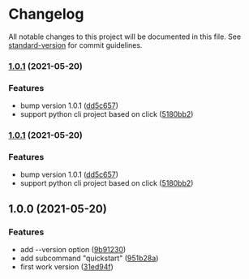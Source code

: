 # Changelog

All notable changes to this project will be documented in this file. See [standard-version](https://github.com/conventional-changelog/standard-version) for commit guidelines.

### [1.0.1](https://github.com/zhangxianbing/auto-usage/compare/v1.0.0...v1.0.1) (2021-05-20)


### Features

* bump version 1.0.1 ([dd5c657](https://github.com/zhangxianbing/auto-usage/commit/dd5c6578c3ce3ce993be130755b615dc26de052d))
* support python cli project based on click ([5180bb2](https://github.com/zhangxianbing/auto-usage/commit/5180bb2182f04a3d31606700aaf6ffe0e3a2f671))

### [1.0.1](https://github.com/zhangxianbing/auto-usage/compare/v1.0.0...v1.0.1) (2021-05-20)


### Features

* bump version 1.0.1 ([dd5c657](https://github.com/zhangxianbing/auto-usage/commit/dd5c6578c3ce3ce993be130755b615dc26de052d))
* support python cli project based on click ([5180bb2](https://github.com/zhangxianbing/auto-usage/commit/5180bb2182f04a3d31606700aaf6ffe0e3a2f671))

## 1.0.0 (2021-05-20)


### Features

* add --version option ([9b91230](https://github.com/zhangxianbing/auto-usage/commit/9b91230ba52c5001478a03ab6a6b84a817459cab))
* add subcommand "quickstart" ([951b28a](https://github.com/zhangxianbing/auto-usage/commit/951b28aaeb11e2477e4a6bba550635ba8668be29))
* first work version ([31ed94f](https://github.com/zhangxianbing/auto-usage/commit/31ed94f46522ad05e39860f8e8eb6d2866e4b895))
